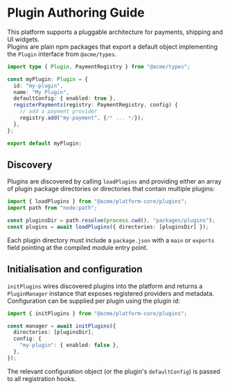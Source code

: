 # Plugin Authoring Guide

This platform supports a pluggable architecture for payments, shipping and UI widgets.  
Plugins are plain npm packages that export a default object implementing the
`Plugin` interface from `@acme/types`.

```ts
import type { Plugin, PaymentRegistry } from "@acme/types";

const myPlugin: Plugin = {
  id: "my-plugin",
  name: "My Plugin",
  defaultConfig: { enabled: true },
  registerPayments(registry: PaymentRegistry, config) {
    // add a payment provider
    registry.add("my-payment", {/* ... */});
  },
};

export default myPlugin;
```

## Discovery

Plugins are discovered by calling `loadPlugins` and providing either an array of
plugin package directories or directories that contain multiple plugins:

```ts
import { loadPlugins } from "@acme/platform-core/plugins";
import path from "node:path";

const pluginsDir = path.resolve(process.cwd(), "packages/plugins");
const plugins = await loadPlugins({ directories: [pluginsDir] });
```

Each plugin directory must include a `package.json` with a `main` or
`exports` field pointing at the compiled module entry point.

## Initialisation and configuration

`initPlugins` wires discovered plugins into the platform and returns a
`PluginManager` instance that exposes registered providers and metadata. Configuration
can be supplied per plugin using the plugin id:

```ts
import { initPlugins } from "@acme/platform-core/plugins";

const manager = await initPlugins({
  directories: [pluginsDir],
  config: {
    "my-plugin": { enabled: false },
  },
});
```

The relevant configuration object (or the plugin's `defaultConfig`) is passed to
all registration hooks.
